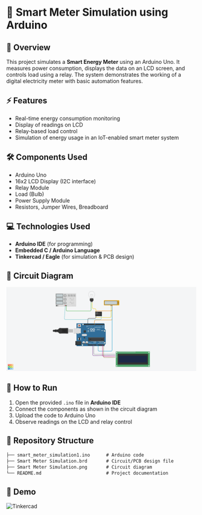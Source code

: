# 🔌 Smart Meter Simulation using Arduino

## 📌 Overview

This project simulates a **Smart Energy Meter** using an Arduino Uno. It measures power consumption, displays the data on an LCD screen, and controls load using a relay. The system demonstrates the working of a digital electricity meter with basic automation features.

## ⚡ Features

* Real-time energy consumption monitoring
* Display of readings on LCD
* Relay-based load control
* Simulation of energy usage in an IoT-enabled smart meter system

## 🛠 Components Used

* Arduino Uno
* 16x2 LCD Display (I2C interface)
* Relay Module
* Load (Bulb)
* Power Supply Module
* Resistors, Jumper Wires, Breadboard

## 💻 Technologies Used

* **Arduino IDE** (for programming)
* **Embedded C / Arduino Language**
* **Tinkercad / Eagle** (for simulation & PCB design)

## 🔧 Circuit Diagram

![Circuit Diagram](Smart%20%20Meter%20Simulation.png)

## 🚀 How to Run

1. Open the provided `.ino` file in **Arduino IDE**
2. Connect the components as shown in the circuit diagram
3. Upload the code to Arduino Uno
4. Observe readings on the LCD and relay control

## 📂 Repository Structure

```
├── smart_meter_simulation1.ino      # Arduino code
├── Smart Meter Simulation.brd       # Circuit/PCB design file
├── Smart Meter Simulation.png       # Circuit diagram
└── README.md                        # Project documentation
```

## 📸 Demo

<img width="825" height="647" alt="Tinkercad" src="https://github.com/user-attachments/assets/a9086868-e254-439f-b6f1-e51ef06deee1" />

